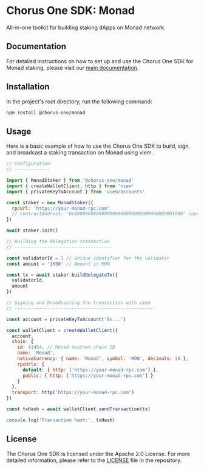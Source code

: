 # Chorus One SDK: Monad

All-in-one toolkit for building staking dApps on Monad network.

## Documentation

For detailed instructions on how to set up and use the Chorus One SDK for Monad staking, please visit our [main documentation](https://chorus-one.gitbook.io/sdk/build-your-staking-dapp/monad/overview).

## Installation

In the project's root directory, run the following command:

```bash
npm install @chorus-one/monad
```

## Usage

Here is a basic example of how to use the Chorus One SDK to build, sign, and broadcast a staking transaction on Monad using viem.

```javascript
// Configuration
// -------------

import { MonadStaker } from '@chorus-one/monad'
import { createWalletClient, http } from 'viem'
import { privateKeyToAccount } from 'viem/accounts'

const staker = new MonadStaker({
  rpcUrl: 'https://your-monad-rpc.com'
  // contractAddress: '0x0000000000000000000000000000000000001000' (optional, defaults to precompile address)
})

await staker.init()

// Building the delegation transaction
// ------------------------------------

const validatorId = 1 // Unique identifier for the validator
const amount = '1000' // Amount in MON

const tx = await staker.buildDelegateTx({
  validatorId,
  amount
})

// Signing and broadcasting the transaction with viem
// ---------------------------------------------------

const account = privateKeyToAccount('0x...')

const walletClient = createWalletClient({
  account,
  chain: {
    id: 41454, // Monad testnet chain ID
    name: 'Monad',
    nativeCurrency: { name: 'Monad', symbol: 'MON', decimals: 18 },
    rpcUrls: {
      default: { http: ['https://your-monad-rpc.com'] },
      public: { http: ['https://your-monad-rpc.com'] }
    }
  },
  transport: http('https://your-monad-rpc.com')
})

const txHash = await walletClient.sendTransaction(tx)

console.log('Transaction hash:', txHash)
```

## License

The Chorus One SDK is licensed under the Apache 2.0 License. For more detailed information, please refer to the [LICENSE](./LICENSE) file in the repository.
